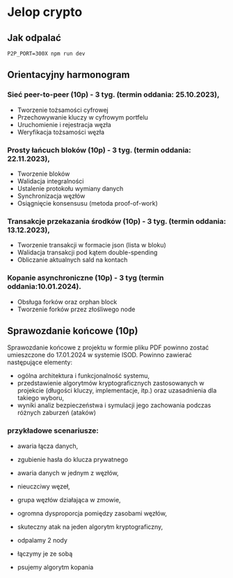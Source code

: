 # Jelop crypto

## Jak odpalać

```
P2P_PORT=300X npm run dev
```

## Orientacyjny harmonogram

### Sieć peer-to-peer (10p) - 3 tyg. (termin oddania: 25.10.2023),

- Tworzenie tożsamości cyfrowej
- Przechowywanie kluczy w cyfrowym portfelu
- Uruchomienie i rejestracja węzła
- Weryfikacja tożsamości węzła

### Prosty łańcuch bloków (10p) - 3 tyg. (termin oddania: 22.11.2023),

- Tworzenie bloków
- Walidacja integralności
- Ustalenie protokołu wymiany danych
- Synchronizacja węzłów
- Osiągnięcie konsensusu (metoda proof-of-work)

### Transakcje przekazania środków (10p) - 3 tyg. (termin oddania: 13.12.2023),

- Tworzenie transakcji w formacie json (lista w bloku)
- Walidacja transakcji pod kątem double-spending
- Obliczanie aktualnych sald na kontach

### Kopanie asynchroniczne (10p) - 3 tyg (termin oddania:10.01.2024).

- Obsługa forków oraz orphan block
- Tworzenie forków przez złośliwego node

## Sprawozdanie końcowe (10p)

Sprawozdanie końcowe z projektu w formie pliku PDF powinno zostać umieszczone do
17.01.2024 w systemie ISOD. Powinno zawierać następujące elementy:

- ogólna architektura i funkcjonalność systemu,
- przedstawienie algorytmów kryptograficznych zastosowanych w projekcie
  (długości kluczy, implementacje, itp.) oraz uzasadnienia dla takiego wyboru,
- wyniki analiz bezpieczeństwa i symulacji jego zachowania podczas różnych
  zaburzeń (ataków)

### przykładowe scenariusze:

- awaria łącza danych,
- zgubienie hasła do klucza prywatnego
- awaria danych w jednym z węzłów,
- nieuczciwy węzeł,

- grupa węzłów działająca w zmowie,
- ogromna dysproporcja pomiędzy zasobami węzłów,
- skuteczny atak na jeden algorytm kryptograficzny,

- odpalamy 2 nody
- łączymy je ze sobą
- psujemy algorytm kopania
